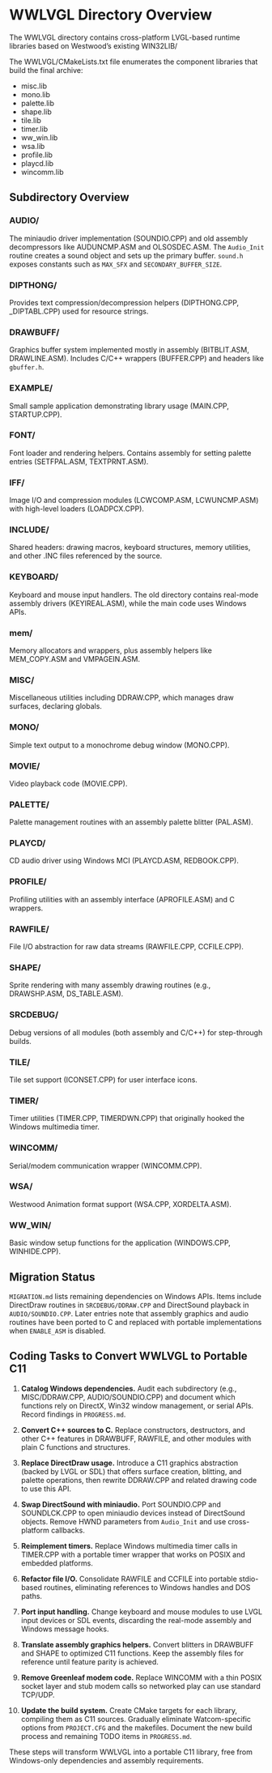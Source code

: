 # WWLVGL Directory Overview

The WWLVGL directory contains cross-platform LVGL-based runtime libraries based on Westwood’s existing WIN32LIB/

The WWLVGL/CMakeLists.txt file enumerates the component libraries that build the final archive:

- misc.lib
- mono.lib
- palette.lib
- shape.lib
- tile.lib
- timer.lib
- ww_win.lib
- wsa.lib
- profile.lib
- playcd.lib
- wincomm.lib

## Subdirectory Overview

### AUDIO/
The miniaudio driver implementation (SOUNDIO.CPP) and old assembly decompressors like AUDUNCMP.ASM and OLSOSDEC.ASM. The `Audio_Init` routine creates a sound object and sets up the primary buffer. `sound.h` exposes constants such as `MAX_SFX` and `SECONDARY_BUFFER_SIZE`.

### DIPTHONG/
Provides text compression/decompression helpers (DIPTHONG.CPP, _DIPTABL.CPP) used for resource strings.

### DRAWBUFF/
Graphics buffer system implemented mostly in assembly (BITBLIT.ASM, DRAWLINE.ASM). Includes C/C++ wrappers (BUFFER.CPP) and headers like `gbuffer.h`.

### EXAMPLE/
Small sample application demonstrating library usage (MAIN.CPP, STARTUP.CPP).

### FONT/
Font loader and rendering helpers. Contains assembly for setting palette entries (SETFPAL.ASM, TEXTPRNT.ASM).

### IFF/
Image I/O and compression modules (LCWCOMP.ASM, LCWUNCMP.ASM) with high-level loaders (LOADPCX.CPP).

### INCLUDE/
Shared headers: drawing macros, keyboard structures, memory utilities, and other .INC files referenced by the source.

### KEYBOARD/
Keyboard and mouse input handlers. The old directory contains real-mode assembly drivers (KEYIREAL.ASM), while the main code uses Windows APIs.

### mem/
Memory allocators and wrappers, plus assembly helpers like MEM_COPY.ASM and VMPAGEIN.ASM.

### MISC/
Miscellaneous utilities including DDRAW.CPP, which manages draw surfaces, declaring globals.

### MONO/
Simple text output to a monochrome debug window (MONO.CPP).

### MOVIE/
Video playback code (MOVIE.CPP).

### PALETTE/
Palette management routines with an assembly palette blitter (PAL.ASM).

### PLAYCD/
CD audio driver using Windows MCI (PLAYCD.ASM, REDBOOK.CPP).

### PROFILE/
Profiling utilities with an assembly interface (APROFILE.ASM) and C wrappers.

### RAWFILE/
File I/O abstraction for raw data streams (RAWFILE.CPP, CCFILE.CPP).

### SHAPE/
Sprite rendering with many assembly drawing routines (e.g., DRAWSHP.ASM, DS_TABLE.ASM).

### SRCDEBUG/
Debug versions of all modules (both assembly and C/C++) for step-through builds.

### TILE/
Tile set support (ICONSET.CPP) for user interface icons.

### TIMER/
Timer utilities (TIMER.CPP, TIMERDWN.CPP) that originally hooked the Windows multimedia timer.

### WINCOMM/
Serial/modem communication wrapper (WINCOMM.CPP).

### WSA/
Westwood Animation format support (WSA.CPP, XORDELTA.ASM).

### WW_WIN/
Basic window setup functions for the application (WINDOWS.CPP, WINHIDE.CPP).

## Migration Status
`MIGRATION.md` lists remaining dependencies on Windows APIs. Items include DirectDraw routines in `SRCDEBUG/DDRAW.CPP` and DirectSound playback in `AUDIO/SOUNDIO.CPP`. Later entries note that assembly graphics and audio routines have been ported to C and replaced with portable implementations when `ENABLE_ASM` is disabled.

## Coding Tasks to Convert WWLVGL to Portable C11

1. **Catalog Windows dependencies.** Audit each subdirectory (e.g., MISC/DDRAW.CPP, AUDIO/SOUNDIO.CPP) and document which functions rely on DirectX, Win32 window management, or serial APIs. Record findings in `PROGRESS.md`.

2. **Convert C++ sources to C.** Replace constructors, destructors, and other C++ features in DRAWBUFF, RAWFILE, and other modules with plain C functions and structures.

3. **Replace DirectDraw usage.** Introduce a C11 graphics abstraction (backed by LVGL or SDL) that offers surface creation, blitting, and palette operations, then rewrite DDRAW.CPP and related drawing code to use this API.

4. **Swap DirectSound with miniaudio.** Port SOUNDIO.CPP and SOUNDLCK.CPP to open miniaudio devices instead of DirectSound objects. Remove HWND parameters from `Audio_Init` and use cross-platform callbacks.

5. **Reimplement timers.** Replace Windows multimedia timer calls in TIMER.CPP with a portable timer wrapper that works on POSIX and embedded platforms.

6. **Refactor file I/O.** Consolidate RAWFILE and CCFILE into portable stdio-based routines, eliminating references to Windows handles and DOS paths.

7. **Port input handling.** Change keyboard and mouse modules to use LVGL input devices or SDL events, discarding the real-mode assembly and Windows message hooks.

8. **Translate assembly graphics helpers.** Convert blitters in DRAWBUFF and SHAPE to optimized C11 functions. Keep the assembly files for reference until feature parity is achieved.

9. **Remove Greenleaf modem code.** Replace WINCOMM with a thin POSIX socket layer and stub modem calls so networked play can use standard TCP/UDP.

10. **Update the build system.** Create CMake targets for each library, compiling them as C11 sources. Gradually eliminate Watcom-specific options from `PROJECT.CFG` and the makefiles. Document the new build process and remaining TODO items in `PROGRESS.md`.

These steps will transform WWLVGL into a portable C11 library, free from Windows-only dependencies and assembly requirements.
